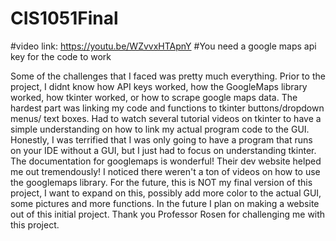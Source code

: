 # CIS1051Final
#video link:    https://youtu.be/WZvvxHTApnY
#You need a google maps api key for the code to work

Some of the challenges that I faced was pretty much everything. Prior to the project, I didnt know how API keys worked, how the GoogleMaps library worked, how tkinter worked, or how to scrape google maps data.
The hardest part was linking my code and functions to tkinter buttons/dropdown menus/ text boxes. Had to watch several tutorial videos on tkinter to have a simple understanding on how to link my actual program code to the GUI.
Honestly, I was terrified that I was only going to have a program that runs on your IDE without a GUI, but I just had to focus on understanding tkinter. 
The documentation for googlemaps is wonderful! Their dev website helped me out tremendously! I noticed there weren't a ton of videos on how to use the googlemaps library.
For the future, this is NOT my final version of this project, I want to expand on this, possibly add more color to the actual GUI, some pictures and more functions. In the future I plan on making a website out of this initial project. 
Thank you Professor Rosen for challenging me with this project. 
